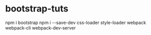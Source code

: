 # bootstrap-tuts

npm i bootstrap
npm i --save-dev css-loader style-loader webpack webpack-cli webpack-dev-server
